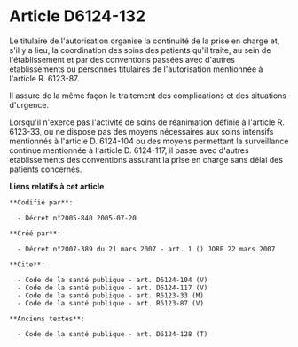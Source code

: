 # Article D6124-132

Le titulaire de l'autorisation organise la continuité de la prise en charge et, s'il y a lieu, la coordination des soins des
patients qu'il traite, au sein de l'établissement et par des conventions passées avec d'autres établissements ou personnes
titulaires de l'autorisation mentionnée à l'article R. 6123-87.

Il assure de la même façon le traitement des complications et des situations d'urgence.

Lorsqu'il n'exerce pas l'activité de soins de réanimation définie à l'article R. 6123-33, ou ne dispose pas des moyens
nécessaires aux soins intensifs mentionnés à l'article D. 6124-104 ou des moyens permettant la surveillance continue
mentionnée à l'article D. 6124-117, il passe avec d'autres établissements des conventions assurant la prise en charge sans
délai des patients concernés.

**Liens relatifs à cet article**

	**Codifié par**:

	  - Décret n°2005-840 2005-07-20

	**Créé par**:

	  - Décret n°2007-389 du 21 mars 2007 - art. 1 () JORF 22 mars 2007

	**Cite**:

	  - Code de la santé publique - art. D6124-104 (V)
	  - Code de la santé publique - art. D6124-117 (V)
	  - Code de la santé publique - art. R6123-33 (M)
	  - Code de la santé publique - art. R6123-87 (V)

	**Anciens textes**:

	  - Code de la santé publique - art. D6124-128 (T)
